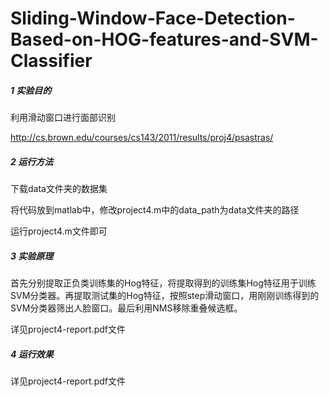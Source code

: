 # Sliding-Window-Face-Detection-Based-on-HOG-features-and-SVM-Classifier
##### 1 实验目的

利用滑动窗口进行面部识别

http://cs.brown.edu/courses/cs143/2011/results/proj4/psastras/

##### 2 运行方法

下载data文件夹的数据集

将代码放到matlab中，修改project4.m中的data_path为data文件夹的路径

运行project4.m文件即可



##### 3 实验原理

首先分别提取正负类训练集的Hog特征，将提取得到的训练集Hog特征用于训练SVM分类器。再提取测试集的Hog特征，按照step滑动窗口，用刚刚训练得到的SVM分类器筛出人脸窗口。最后利用NMS移除重叠候选框。

详见project4-report.pdf文件



##### 4 运行效果

详见project4-report.pdf文件
